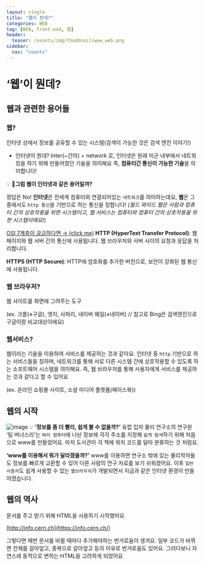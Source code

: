 ```yaml
---
layout: single
title: "웹이 뭔데?"
categories: WEB
tag: [WEB, front-end, 웹]
header:
  teaser: /assets/img/thumbnail/www_web.png
sidebar:
  nav: "counts"
---
```


# ‘웹’이 뭔데?

## 웹과 관련한 용어들

### 웹?

인터넷 상에서 정보를 공유할 수 있는 시스템(검색이 가능한 것은 검색 엔진 이야기!)

- 인터넷이 뭔데?
  Inter(~간의) + network 로, 인터넷은 원래 미군 내부에서 네트워킹을 하기 위해 만들어졌던 기술을 의미해요
  즉, **컴퓨터간 통신이 가능한 기술**을 의미합니다!

💡 **🤔그럼 웹이 인터넷과 같은 용어일까?**

정답은 No!
**인터넷**은 전세계 컴퓨터와 연결되어있는 `네트워크`를 의미하는데요, **웹**은 그 중에서도 `http 통신`을 기반으로 하는 통신을 칭합니다!
_(월드 와이드 웹은 사람과 컴퓨터 간의 상호작용을 위한 시스템이고, 웹 서비스는 컴퓨터와 컴퓨터 간의 상호작용을 위한 시스템이에요!)_

[OSI 7계층이 궁금하다면 → (click me)](https://velog.io/@cgotjh/%EB%84%A4%ED%8A%B8%EC%9B%8C%ED%81%AC-OSI-7-%EA%B3%84%EC%B8%B5-OSI-7-LAYER-%EA%B8%B0%EB%B3%B8-%EA%B0%9C%EB%85%90-%EA%B0%81-%EA%B3%84%EC%B8%B5-%EC%84%A4%EB%AA%85)
**HTTP (HyperText Transfer Protocol)**: 웹 페이지와 웹 서버 간의 통신에 사용됩니다. 웹 브라우저와 서버 사이의 요청과 응답을 처리합니다.

**HTTPS (HTTP Secure)**: HTTP에 암호화를 추가한 버전으로, 보안이 강화된 웹 통신에 사용됩니다.

### 웹 브라우저?

웹 사이트를 화면에 그려주는 도구

(ex. 크롬(≠구글), 엣지, 사파리, 네이버 웨일(≠네이버) // 참고로 Bing은 검색엔진으로 구글이랑 비교대상이에요)

### 웹서비스?

웹이라는 기술을 이용하여 서비스를 제공하는 것과 같아요. 인터넷 중 `http` 기반으로 하는 서비스들을 칭하며, 네트워크를 통해 서로 다른 시스템 간에 상호작용할 수 있도록 하는 소프트웨어 시스템을 의미해요.
즉, 웹 브라우저를 통해 사용자에게 서비스를 제공하는 것과 같다고 할 수 있어요

(ex. 온라인 쇼핑몰 사이트, 소셜 미디어 플랫폼(페이스북))

## 웹의 시작

![image](https://github.com/mju-likelion/custard-pudding/assets/110520124/dd0c6d4f-2e8a-4c95-9c08-5a68bc3c2530)
💡 **‘정보를 좀 더 빨리, 쉽게 볼 수 없을까?’**
유럽 입자 물리 연구소의 연구원 ‘팀 버너스리’는 `여러 컴퓨터`에 나뉜 정보에 각각 주소를 지정해 `쉽게 탐색`하기 위해 처음으로 www를 만들었어요. 마치 도서관이 각 책에 위치 코드를 달아 분류하는 것 처럼요.

**‘www를 이용해서 뭐가 달라졌을까?’**
www를 이용하면 연구소 밖에 있는 물리학자들도 정보를 빠르게 교환할 수 있어 다른 사람의 연구 자료를 보기 쉬워졌어요. 이후 `일반 사용자`도 쉽게 사용할 수 있는 `웹브라우저`가 개발되면서 지금과 같은 인터넷 환경이 만들어졌습니다.

## 웹의 역사

문서를 주고 받기 위해 HTML을 사용하기 시작했어요

[http://info.cern.ch](https://info.cern.ch/)

그렇다면 매번 문서를 바뀔 때마다 추가해야하는 번거로움이 생겨요. 일부 코드가 바뀌면 전체를 갈아엎고, 중복으로 갈아엎고 등의 이유로 번거로움도 있어요. 그러다보니 자연스레 동적으로 변하는 HTML을 고려하게 되었어요
